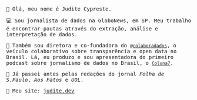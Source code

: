 <samp>
👋 Olá, meu nome é Judite Cypreste.

💻 Sou jornalista de dados na GloboNews, em SP. Meu trabalho é encontrar pautas através do extração, análise e interpretação de dados.

🎲 Também sou diretora e co-fundadora do [`@colaboradados`](https://colaboradados.com.br/), o veículo colaborativo sobre transparência e open data no Brasil. Lá, eu produzo e sou apresentadora do primeiro podcast sobre jornalismo de dados no Brasil, o [`Coluna7`](https://colaboradados.com.br/podcast.html). 

📝 Já passei antes pelas redações do jornal *Folha de S.Paulo*, *Aos Fatos* e *UOL*. 

🚀 Meu site: [judite.dev](https://judite.dev/)

</samp>
